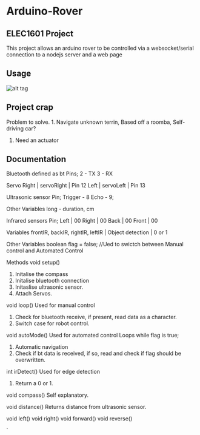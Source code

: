 # Arduino-Rover

## ELEC1601 Project

This project allows an arduino rover to be controlled via a websocket/serial connection to a nodejs server and a web page


## Usage

![alt tag](https://dl.dropboxusercontent.com/u/14297267/project.png)

## Project crap
  Problem to solve.
    1. Navigate unknown terrin, Based off a roomba, Self-driving car?

    
  1. Need an actuator
  

## Documentation
Bluetooth defined as bt
Pins;
  2 - TX
  3 - RX
  
Servo
  Right | servoRight | Pin 12
  Left | servoLeft | Pin 13
  
Ultrasonic sensor
  Pin;
  Trigger - 8
  Echo - 9;
  
  Other Variables
  long - duration, cm
  
Infrared sensors
  Pin;
  Left | 00
  Right | 00
  Back | 00
  Front | 00
  
  Variables
  frontIR, backIR, rightIR, leftIR | Object detection | 0 or 1
 
Other Variables
 boolean flag = false; //Ued to swictch between Manual control and Automated Control

Methods
void setup()
  1. Initalise the compass
  2. Initalise bluetooth connection
  3. Initaslise ultrasonic sensor.
  4. Attach Servos.
  
void loop()
  Used for manual control
  1. Check for bluetooth receive, if present, read data as a character.
  2. Switch case for robot control.
  
void autoMode()
  Used for automated control
  Loops while flag is true;
  1. Automatic navigation
  2. Check if bt data is received, if so, read and check if flag should be overwritten.
 
int irDetect()
  Used for edge detection
  1. Return a 0 or 1.
  
void compass()
  Self explanatory.
  
void distance()
  Returns distance from ultrasonic sensor.

void left()
void right()
void forward()
void reverse()

`
